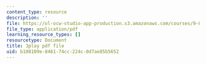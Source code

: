 ```yaml
---
content_type: resource
description: ''
file: https://ol-ocw-studio-app-production.s3.amazonaws.com/courses/9-00sc-introduction-to-psychology-fall-2011/b108109e846174cc224c0d7ae85b5652_kD3CswjYb2E.pdf
file_type: application/pdf
learning_resource_types: []
resourcetype: Document
title: 3play pdf file
uid: b108109e-8461-74cc-224c-0d7ae85b5652
---
```

